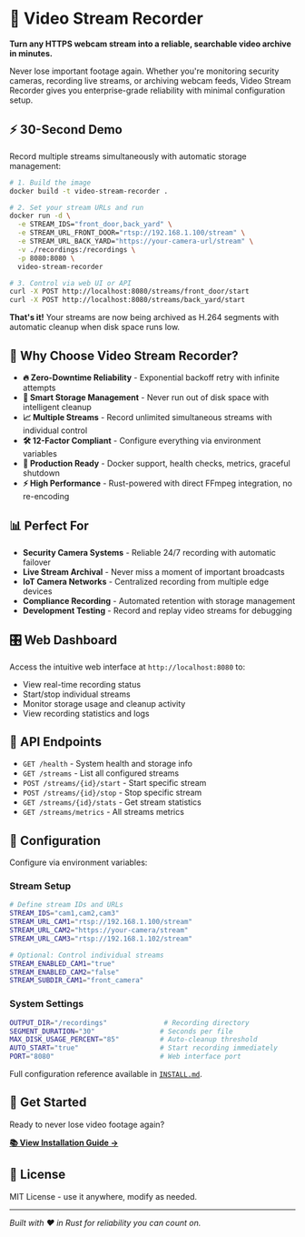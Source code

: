 # 🎥 Video Stream Recorder

**Turn any HTTPS webcam stream into a reliable, searchable video archive in minutes.**

Never lose important footage again. Whether you're monitoring security cameras, recording live streams, or archiving webcam feeds, Video Stream Recorder gives you enterprise-grade reliability with minimal configuration setup.

## ⚡ 30-Second Demo

Record multiple streams simultaneously with automatic storage management:

```bash
# 1. Build the image
docker build -t video-stream-recorder .

# 2. Set your stream URLs and run
docker run -d \
  -e STREAM_IDS="front_door,back_yard" \
  -e STREAM_URL_FRONT_DOOR="rtsp://192.168.1.100/stream" \
  -e STREAM_URL_BACK_YARD="https://your-camera-url/stream" \
  -v ./recordings:/recordings \
  -p 8080:8080 \
  video-stream-recorder

# 3. Control via web UI or API
curl -X POST http://localhost:8080/streams/front_door/start
curl -X POST http://localhost:8080/streams/back_yard/start
```

**That's it!** Your streams are now being archived as H.264 segments with automatic cleanup when disk space runs low.

## 🚀 Why Choose Video Stream Recorder?

- **🔥 Zero-Downtime Reliability** - Exponential backoff retry with infinite attempts
- **💾 Smart Storage Management** - Never run out of disk space with intelligent cleanup
- **📈 Multiple Streams** - Record unlimited simultaneous streams with individual control
- **🛠️ 12-Factor Compliant** - Configure everything via environment variables
- **🐳 Production Ready** - Docker support, health checks, metrics, graceful shutdown
- **⚡ High Performance** - Rust-powered with direct FFmpeg integration, no re-encoding

## 📊 Perfect For

- **Security Camera Systems** - Reliable 24/7 recording with automatic failover
- **Live Stream Archival** - Never miss a moment of important broadcasts
- **IoT Camera Networks** - Centralized recording from multiple edge devices
- **Compliance Recording** - Automated retention with storage management
- **Development Testing** - Record and replay video streams for debugging

## 🎛️ Web Dashboard

Access the intuitive web interface at `http://localhost:8080` to:

- View real-time recording status
- Start/stop individual streams
- Monitor storage usage and cleanup activity
- View recording statistics and logs

## 📡 API Endpoints

- `GET /health` - System health and storage info
- `GET /streams` - List all configured streams
- `POST /streams/{id}/start` - Start specific stream
- `POST /streams/{id}/stop` - Stop specific stream
- `GET /streams/{id}/stats` - Get stream statistics
- `GET /streams/metrics` - All streams metrics

## 🔧 Configuration

Configure via environment variables:

### Stream Setup
```bash
# Define stream IDs and URLs
STREAM_IDS="cam1,cam2,cam3"
STREAM_URL_CAM1="rtsp://192.168.1.100/stream"
STREAM_URL_CAM2="https://your-camera/stream"
STREAM_URL_CAM3="rtsp://192.168.1.102/stream"

# Optional: Control individual streams
STREAM_ENABLED_CAM1="true"
STREAM_ENABLED_CAM2="false"
STREAM_SUBDIR_CAM1="front_camera"
```

### System Settings
```bash
OUTPUT_DIR="/recordings"              # Recording directory
SEGMENT_DURATION="30"                # Seconds per file
MAX_DISK_USAGE_PERCENT="85"          # Auto-cleanup threshold
AUTO_START="true"                    # Start recording immediately
PORT="8080"                          # Web interface port
```

Full configuration reference available in [`INSTALL.md`](INSTALL.md).

## 🚀 Get Started

Ready to never lose video footage again?

**[📚 View Installation Guide →](INSTALL.md)**

## 📄 License

MIT License - use it anywhere, modify as needed.

---

*Built with ❤️ in Rust for reliability you can count on.*
